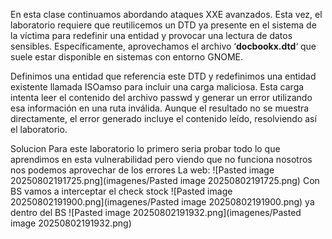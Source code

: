 En esta clase continuamos abordando ataques XXE avanzados. Esta vez, el laboratorio requiere que reutilicemos un DTD ya presente en el sistema de la víctima para redefinir una entidad y provocar una lectura de datos sensibles. Específicamente, aprovechamos el archivo ‘**docbookx.dtd**‘ que suele estar disponible en sistemas con entorno GNOME.

Definimos una entidad que referencia este DTD y redefinimos una entidad existente llamada ISOamso para incluir una carga maliciosa. Esta carga intenta leer el contenido del archivo passwd y generar un error utilizando esa información en una ruta inválida. Aunque el resultado no se muestra directamente, el error generado incluye el contenido leído, resolviendo así el laboratorio.

Solucion
Para este laboratorio lo primero seria probar todo lo que aprendimos en esta vulnerabilidad pero viendo que no funciona nosotros nos podemos aprovechar de los errores 
La web:
![Pasted image 20250802191725.png](imagenes/Pasted image 20250802191725.png)
Con BS vamos a interceptar el check stock
![Pasted image 20250802191900.png](imagenes/Pasted image 20250802191900.png)
ya dentro del BS
![Pasted image 20250802191932.png](imagenes/Pasted image 20250802191932.png)

